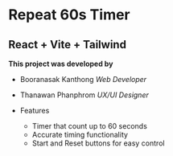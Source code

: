 # Repeat 60s Timer
## React + Vite + Tailwind

**This project was developed by**
   * Booranasak Kanthong *Web Developer*
   * Thanawan Phanphrom *UX/UI Designer*

* Features
    * Timer that count up to 60 seconds
    * Accurate timing functionality
    * Start and Reset buttons for easy control
